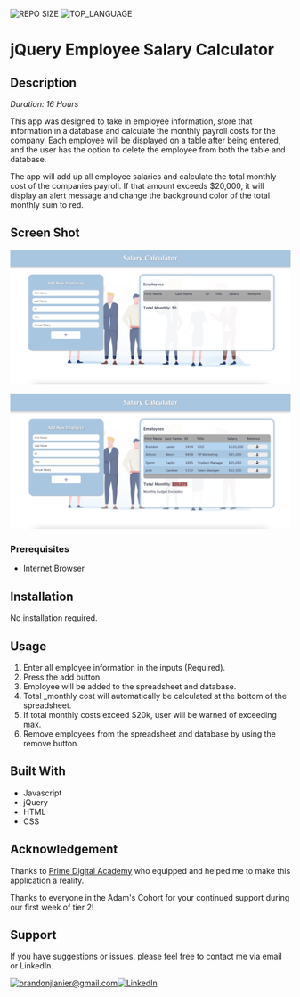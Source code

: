 ![REPO SIZE](https://img.shields.io/github/repo-size/brandon-lanier/the_marketplace.svg?style=flat-square)
![TOP_LANGUAGE](https://img.shields.io/github/languages/top/brandon-lanier/the_marketplace.svg?style=flat-square)
# jQuery Employee Salary Calculator

## Description

_Duration: 16 Hours_

This app was designed to take in employee information, store that information in a database and calculate the monthly payroll costs for the company.  Each employee will be displayed on a table after being entered, and the user has the option to delete the employee from both the table and database.

The app will add up all employee salaries and calculate the total monthly cost of the companies payroll.  If that amount exceeds $20,000, it will display an alert message and change the background color of the total monthly sum to red.

## Screen Shot

![alt text](https://github.com/Brandon-Lanier/weekend-jquery-salary-calculator/blob/master/screen1.png?raw=true)

![alt text](https://github.com/Brandon-Lanier/weekend-jquery-salary-calculator/blob/master/screen2.png?raw=true)

### Prerequisites

- Internet Browser

## Installation

No installation required.

## Usage

1. Enter all employee information in the inputs (Required).
2. Press the add button.
3. Employee will be added to the spreadsheet and database.
4. Total _monthly cost will automatically be calculated at the bottom of the spreadsheet.
5. If total monthly costs exceed $20k, user will be warned of exceeding max.
6. Remove employees from the spreadsheet and database by using the remove button.

## Built With

- Javascript
- jQuery
- HTML
- CSS

## Acknowledgement
Thanks to [Prime Digital Academy](www.primeacademy.io) who equipped and helped me to make this application a reality. 

Thanks to everyone in the Adam's Cohort for your continued support during our first week of tier 2!

## Support
If you have suggestions or issues, please feel free to contact me via email or LinkedIn.

<a href="mailto:brandonjlanier@gmail.com">![brandonjlanier@gmail.com](https://img.shields.io/badge/Gmail-D14836?style=for-the-badge&logo=gmail&logoColor=white)</a><a href="<https://www.linkedin.com/in/brandon-lanier-b5678b26/>">![LinkedIn](https://img.shields.io/badge/LinkedIn-0077B5?style=for-the-badge&logo=linkedin&logoColor=white)</a>


